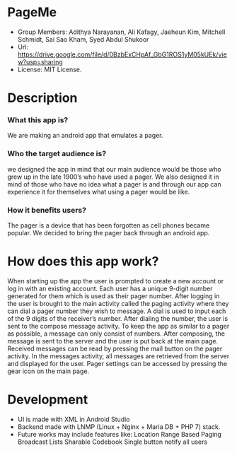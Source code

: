 # PageMe
* 	Group Members: Adithya Narayanan, Ali Kafagy, Jaeheun Kim, Mitchell Schmidt, Sai Sao Kham, Syed Abdul Shukoor
*   Url: https://drive.google.com/file/d/0BzbExCHpAf_GbG1ROS1yM05kUEk/view?usp=sharing
* 	License: MIT License.

#	Description

### What this app is?
We are making an android app that emulates a pager. 
### 	Who the target audience is?
we designed the app in mind that our main audience would be those who grew up in the late 1900’s who have used a pager. 
We also designed it in mind of those who have no idea what a pager is and through our app can experience it for themselves what using a pager would be like. 
###	How it benefits users?
The pager is a device that has been forgotten as cell phones became popular. We decided to bring the pager back through an android app.

# How does this app work?

When starting up the app the user is prompted to create a new account or log in with an existing account. 
Each user has a unique 9-digit number generated for them which is used as their pager number.
After logging in the user is brought to the main activity called the paging activity where they can dial a pager number they wish to message.
A dial is used to input each of the 9 digits of the receiver’s number.
After dialing the number, the user is sent to the compose message activity.
To keep the app as similar to a pager as possible, a message can only consist of numbers.
After composing, the message is sent to the server and the user is put back at the main page.
Received messages can be read by pressing the mail button on the pager activity.
In the messages activity, all messages are retrieved from the server and displayed for the user.
Pager settings can be accessed by pressing the gear icon on the main page.

#	Development
* 	UI is made with XML in Android Studio
* 	Backend made with LNMP (Linux + Nginx + Maria DB + PHP 7) stack.
* 	Future works may include features like:
        Location Range Based Paging
        Broadcast Lists
        Sharable Codebook
        Single button notify all users
        
